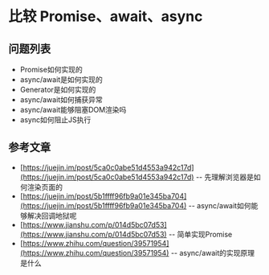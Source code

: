# 比较 Promise、await、async

## 问题列表

- Promise如何实现的
- async/await是如何实现的
- Generator是如何实现的
- async/await如何捕获异常
- async/await能够阻塞DOM渲染吗
- async如何阻止JS执行

## 参考文章
- [https://juejin.im/post/5ca0c0abe51d4553a942c17d](https://juejin.im/post/5ca0c0abe51d4553a942c17d) -- 先理解浏览器是如何渲染页面的
- [https://juejin.im/post/5b1ffff96fb9a01e345ba704](https://juejin.im/post/5b1ffff96fb9a01e345ba704) -- async/await如何能够解决回调地狱呢
- [https://www.jianshu.com/p/014d5bc07d53](https://www.jianshu.com/p/014d5bc07d53) -- 简单实现Promise
- [https://www.zhihu.com/question/39571954](https://www.zhihu.com/question/39571954) -- async/await的实现原理是什么
